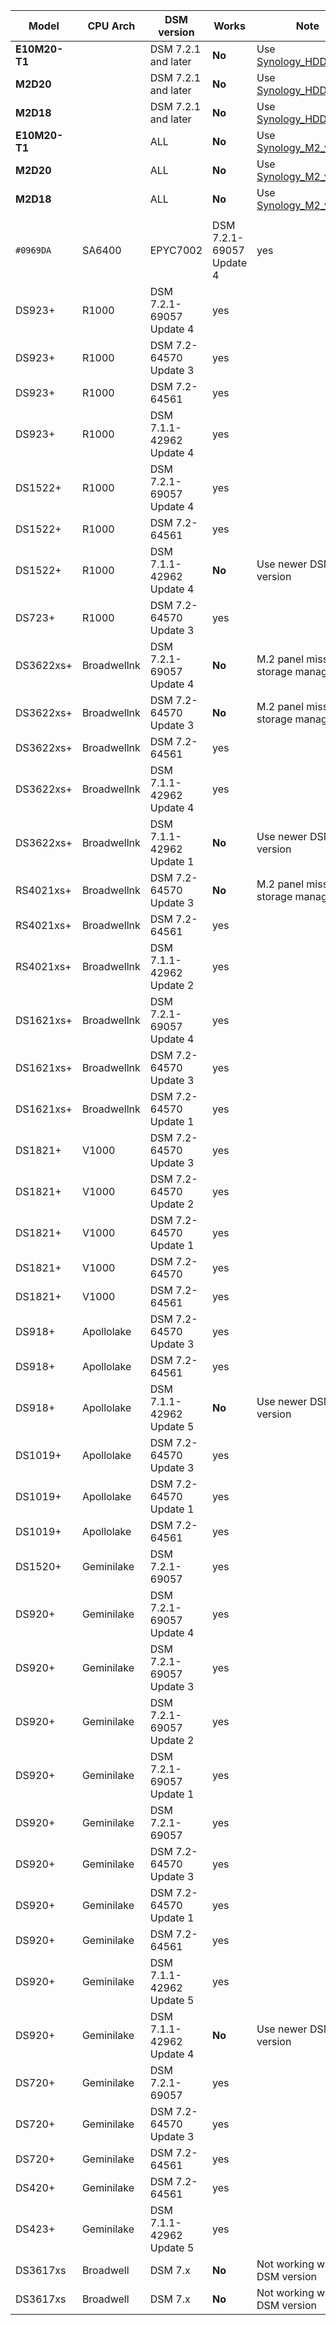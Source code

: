 | Model        | CPU Arch | DSM version              | Works | Note |
| ------------ |----------|--------------------------|-------|------|
| **E10M20-T1** | | DSM 7.2.1 and later | **No** | Use <a href="https://github.com/007revad/Synology_HDD_db">Synology_HDD_db</a> |
| **M2D20**    | | DSM 7.2.1 and later | **No** | Use <a href="https://github.com/007revad/Synology_HDD_db">Synology_HDD_db</a> |
| **M2D18**    | | DSM 7.2.1 and later | **No** | Use <a href="https://github.com/007revad/Synology_HDD_db">Synology_HDD_db</a> |
| **E10M20-T1** | | ALL | **No** | Use <a href="https://github.com/007revad/Synology_M2_volume">Synology_M2_volume</a> |
| **M2D20**    | | ALL | **No** | Use <a href="https://github.com/007revad/Synology_M2_volume">Synology_M2_volume</a> |
| **M2D18**    | | ALL | **No** | Use <a href="https://github.com/007revad/Synology_M2_volume">Synology_M2_volume</a> |
||
`#0969DA`| SA6400       | EPYC7002 | DSM 7.2.1-69057 Update 4       | yes |
| DS923+       | R1000 | DSM 7.2.1-69057 Update 4       | yes |
| DS923+       | R1000 | DSM 7.2-64570 Update 3         | yes |
| DS923+       | R1000 | DSM 7.2-64561                  | yes |
| DS923+       | R1000 | DSM 7.1.1-42962 Update 4       | yes |
| DS1522+      | R1000 | DSM 7.2.1-69057 Update 4       | yes |
| DS1522+      | R1000 | DSM 7.2-64561                  | yes |
| DS1522+      | R1000 | DSM 7.1.1-42962 Update 4       | **No** | Use newer DSM version |
| DS723+       | R1000 | DSM 7.2-64570 Update 3         | yes |
| DS3622xs+    | Broadwellnk | DSM 7.2.1-69057 Update 4 | **No** | M.2 panel missing in storage manager |
| DS3622xs+    | Broadwellnk | DSM 7.2-64570 Update 3   | **No** | M.2 panel missing in storage manager |
| DS3622xs+    | Broadwellnk | DSM 7.2-64561            | yes |
| DS3622xs+    | Broadwellnk | DSM 7.1.1-42962 Update 4 | yes |
| DS3622xs+    | Broadwellnk | DSM 7.1.1-42962 Update 1 | **No** | Use newer DSM version |
| RS4021xs+    | Broadwellnk | DSM 7.2-64570 Update 3   | **No** | M.2 panel missing in storage manager |
| RS4021xs+    | Broadwellnk | DSM 7.2-64561            | yes |
| RS4021xs+    | Broadwellnk | DSM 7.1.1-42962 Update 2 | yes |
| DS1621xs+    | Broadwellnk | DSM 7.2.1-69057 Update 4 | yes |
| DS1621xs+    | Broadwellnk | DSM 7.2-64570 Update 3   | yes |
| DS1621xs+    | Broadwellnk | DSM 7.2-64570 Update 1   | yes |
| DS1821+      | V1000 | DSM 7.2-64570 Update 3         | yes |
| DS1821+      | V1000 | DSM 7.2-64570 Update 2         | yes |
| DS1821+      | V1000 | DSM 7.2-64570 Update 1         | yes |
| DS1821+      | V1000 | DSM 7.2-64570                  | yes |
| DS1821+      | V1000 | DSM 7.2-64561                  | yes |
| DS918+       | Apollolake | DSM 7.2-64570 Update 3    | yes |
| DS918+       | Apollolake | DSM 7.2-64561             | yes |
| DS918+       | Apollolake | DSM 7.1.1-42962 Update 5  | **No** | Use newer DSM version |
| DS1019+      | Apollolake | DSM 7.2-64570 Update 3    | yes |
| DS1019+      | Apollolake | DSM 7.2-64570 Update 1    | yes |
| DS1019+      | Apollolake | DSM 7.2-64561             | yes |
| DS1520+      | Geminilake | DSM 7.2.1-69057           | yes |
| DS920+       | Geminilake | DSM 7.2.1-69057 Update 4  | yes |
| DS920+       | Geminilake | DSM 7.2.1-69057 Update 3  | yes |
| DS920+       | Geminilake | DSM 7.2.1-69057 Update 2  | yes |
| DS920+       | Geminilake | DSM 7.2.1-69057 Update 1  | yes |
| DS920+       | Geminilake | DSM 7.2.1-69057           | yes |
| DS920+       | Geminilake | DSM 7.2-64570 Update 3    | yes |
| DS920+       | Geminilake | DSM 7.2-64570 Update 1    | yes |
| DS920+       | Geminilake | DSM 7.2-64561             | yes |
| DS920+       | Geminilake | DSM 7.1.1-42962 Update 5  | yes |
| DS920+       | Geminilake | DSM 7.1.1-42962 Update 4  | **No** | Use newer DSM version |
| DS720+       | Geminilake | DSM 7.2.1-69057           | yes |
| DS720+       | Geminilake | DSM 7.2-64570 Update 3    | yes |
| DS720+       | Geminilake | DSM 7.2-64561             | yes |
| DS420+       | Geminilake | DSM 7.2-64561             | yes |
| DS423+       | Geminilake | DSM 7.1.1-42962 Update 5  | yes |
| DS3617xs     | Broadwell | DSM 7.x                    | **No** | Not working with any DSM version |
| DS3617xs     | Broadwell | DSM 7.x                    | **No** | Not working with any DSM version |

